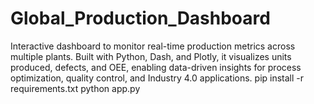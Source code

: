 # Global_Production_Dashboard
Interactive dashboard to monitor real-time production metrics across multiple plants. Built with Python, Dash, and Plotly, it visualizes units produced, defects, and OEE, enabling data-driven insights for process optimization, quality control, and Industry 4.0 applications.
pip install -r requirements.txt
python app.py
